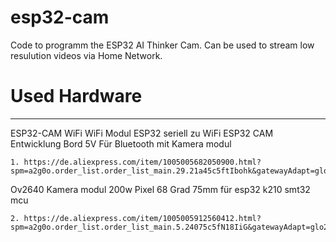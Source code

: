 # esp32-cam
Code to programm the ESP32 AI Thinker Cam.
Can be used to stream low resulution videos via Home Network. 

# Used Hardware
_________________________________________________________
ESP32-CAM WiFi WiFi Modul ESP32 seriell zu WiFi ESP32 CAM Entwicklung Bord 5V Für Bluetooth mit Kamera modul  

    1. https://de.aliexpress.com/item/1005005682050900.html?spm=a2g0o.order_list.order_list_main.29.21a45c5ftIbohk&gatewayAdapt=glo2deu

Ov2640 Kamera modul 200w Pixel 68 Grad 75mm für esp32 k210 smt32 mcu  

    2. https://de.aliexpress.com/item/1005005912560412.html?spm=a2g0o.order_list.order_list_main.5.24075c5fN18IiG&gatewayAdapt=glo2deu
